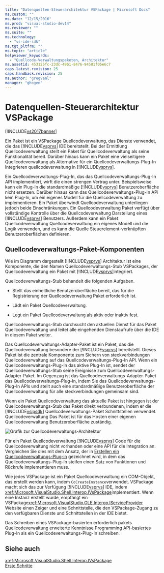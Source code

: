 ```yaml
---
title: "Datenquellen-Steuerarchitektur VSPackage | Microsoft Docs"
ms.custom: ""
ms.date: "12/15/2016"
ms.prod: "visual-studio-dev14"
ms.reviewer: ""
ms.suite: ""
ms.technology: 
  - "vs-ide-sdk"
ms.tgt_pltfrm: ""
ms.topic: "article"
helpviewer_keywords: 
  - "Quellcode-Verwaltungspaketen, Architektur"
ms.assetid: 453125fc-23dc-49b1-8476-94581f05e6c7
caps.latest.revision: 25
caps.handback.revision: 25
ms.author: "gregvanl"
manager: "ghogen"
---
```

# Datenquellen-Steuerarchitektur VSPackage
[!INCLUDE[vs2017banner](../../code-quality/includes/vs2017banner.md)]

Ein Paket ist ein VSPackage Quellcodeverwaltung, das Dienste verwendet, die das [!INCLUDE[vsprvs](../../code-quality/includes/vsprvs_md.md)] IDE bereitstellt.  Bei der Ermittlung Quellcodeverwaltung stellt ein Paket für Quellcodeverwaltung als seine Funktionalität bereit.  Darüber hinaus kann ein Paket eine vielseitigere Quellcodeverwaltung als Alternative für ein Quellcodeverwaltungs\-Plug\-In Integrieren quellcodeverwaltung in [!INCLUDE[vsprvs](../../code-quality/includes/vsprvs_md.md)].  
  
 Ein Quellcodeverwaltungs\-Plug\-In, das das Quellcodeverwaltungs\-Plug\-In API implementiert, wirft die einen strengen Vertrag unter.  Beispielsweise kann ein Plug\-In die standardmäßige [!INCLUDE[vsprvs](../../code-quality/includes/vsprvs_md.md)] Benutzeroberfläche nicht ersetzen.  Darüber hinaus kann das Quellcodeverwaltungs\-Plug\-In API kein Plug\-In, um ein eigenes Modell für die Quellcodeverwaltung zu implementieren.  Ein Paket überwindt Quellcodeverwaltung unterliegen jedoch beide Einschränkungen.  Ein Quellcodeverwaltung Paket verfügt über vollständige Kontrolle über die Quellcodeverwaltung Darstellung eines [!INCLUDE[vsprvs](../../code-quality/includes/vsprvs_md.md)] Benutzers.  Außerdem kann ein Paket Quellcodeverwaltung Quellcodeverwaltung ein eigenes Modell und die Logik verwenden, und es kann die Quelle Steuerelement\-verknüpften Benutzeroberflächen definieren.  
  
## Quellcodeverwaltungs\-Paket\-Komponenten  
 Wie im Diagramm dargestellt [!INCLUDE[vsprvs](../../code-quality/includes/vsprvs_md.md)] Architektur ist eine Komponente, die den Namen Quellcodeverwaltungs\-Stub VSPackages, der Quellcodeverwaltung ein Paket mit [!INCLUDE[vsprvs](../../code-quality/includes/vsprvs_md.md)]integriert.  
  
 Quellcodeverwaltungs\-Stub behandelt die folgenden Aufgaben.  
  
-   Stellt das einheitliche Benutzeroberfläche bereit, das für die Registrierung der Quellcodeverwaltung Paket erforderlich ist.  
  
-   Lädt ein Paket Quellcodeverwaltung.  
  
-   Legt ein Paket Quellcodeverwaltung als aktiv oder inaktiv fest.  
  
 Quellcodeverwaltungs\-Stub durchsucht den aktuellen Dienst für das Paket Quellcodeverwaltung und leitet alle eingehenden Dienstaufrufe über die IDE in diesem Paket weiter.  
  
 Das Quellcodeverwaltungs\-Adapter\-Paket ist ein Paket, das die Quellcodeverwaltung besondere der [!INCLUDE[vsprvs](../../code-quality/includes/vsprvs_md.md)] bereitstellt.  Dieses Paket ist die zentrale Komponente zum Sichern von steckverbindungen Quellcodeverwaltung auf das Quellcodeverwaltungs\-Plug\-In API.  Wenn ein Quellcodeverwaltungs\-Plug\-In das aktive Plug\-In ist, sendet der Quellcodeverwaltungs\-Stub seine Ereignisse zum Quellcodeverwaltungs\-Adapter\-Paket.  Im Gegenzug ist das Quellcodeverwaltungs\-Adapter\-Paket das Quellcodeverwaltungs\-Plug\-In, indem Sie das Quellcodeverwaltungs\-Plug\-In APIs und stellt auch eine standardmäßige Benutzeroberfläche der Quellcodeverwaltung für alle steckverbindungen gemeinsam sind.  
  
 Wenn ein Paket Quellcodeverwaltung das aktuelle Paket ist hingegen ist der Quellcodeverwaltungs\-Stub das Paket direkt verbundenen, indem er die [!INCLUDE[vsipsdk](../../extensibility/includes/vsipsdk_md.md)] Quellcodeverwaltungs\-Paket Schnittstellen verwendet.  Quellcodeverwaltung Das Paket ist für das Hosten einer eigenen Quellcodeverwaltung Benutzeroberfläche zuständig.  
  
 ![Grafik zur Quellcodeverwaltungs&#45;Architektur](../../extensibility/internals/media/vsipsccarch.png "VSIPSCCArch")  
  
 Für ein Paket Quellcodeverwaltung [!INCLUDE[vsprvs](../../code-quality/includes/vsprvs_md.md)] Code für die Quellcodeverwaltung nicht vorhanden oder eine API für die Integration an.  Vergleichen Sie dies mit dem Ansatz, der in [Erstellen ein Quellcodeverwaltungs\-Plug\-in](../../extensibility/internals/creating-a-source-control-plug-in.md) gezeichnet wird, in dem das Quellcodeverwaltungs\-Plug\-In steifen einen Satz von Funktionen und Rückrufe implementieren muss.  
  
 Wie jedes VSPackage ist ein Paket Quellcodeverwaltung ein COM\-Objekt, das erstellt werden kann, indem `CoCreateInstance`verwendet.  VSPackage macht sich das zur Verfügung [!INCLUDE[vsprvs](../../code-quality/includes/vsprvs_md.md)] IDE, indem <xref:Microsoft.VisualStudio.Shell.Interop.IVsPackage>implementiert.  Wenn eine Instanz erstellt wurde, empfängt ein VSPackage<xref:Microsoft.VisualStudio.OLE.Interop.IServiceProvider> Website einen Zeiger und eine Schnittstelle, die den VSPackage\-Zugang zu den verfügbaren Dienste und Schnittstellen in der IDE bietet.  
  
 Das Schreiben eines VSPackage\-basierten erforderlich pakets Quellcodeverwaltung erweiterte Kenntnisse Programming API\-basiertes Plug\-In als ein Quellcodeverwaltungs\-Plug\-In schreiben.  
  
## Siehe auch  
 <xref:Microsoft.VisualStudio.Shell.Interop.IVsPackage>   
 [Erste Schritte](../../extensibility/internals/getting-started-with-source-control-vspackages.md)